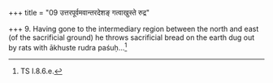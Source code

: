 +++
title = "09 उत्तरपूर्वमवान्तरदेशङ् गत्वाखुस्ते रुद्र"

+++
9. Having gone to the intermediary region between the north and east (of the sacrificial ground) he throws sacrificial bread on the earth dug out by rats with ākhuste rudra paśuḥ...[^1]

[^1]: TS I.8.6.e. 
